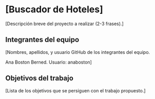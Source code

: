 # [Buscador de Hoteles]

[Descripción breve del proyecto a realizar (2-3 frases).]

## Integrantes del equipo

[Nombres, apellidos, y usuario GitHub de los integrantes del equipo.

Ana Boston Berned. Usuario: anaboston]

## Objetivos del trabajo

[Lista de los objetivos que se persiguen con el trabajo propuesto.]
